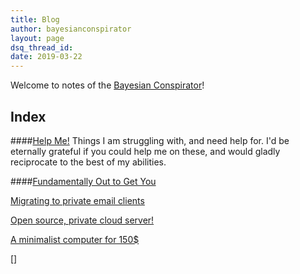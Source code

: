 ```yaml
---
title: Blog
author: bayesianconspirator
layout: page
dsq_thread_id:
date: 2019-03-22
---
```


Welcome to notes of the [Bayesian Conspirator]({{site.baseurl}}/about)! 

## Index

####[Help Me!]({{site.baseurl}}/blog/help_me/)
Things I am struggling with, and need help for. I'd be eternally grateful if you could help me on these, and would gladly reciprocate 
to the best of my abilities.

####[Fundamentally Out to Get You]({{site.baseurl}}/blog/crypto/index.md) 

[Migrating to private email clients]({{site.baseurl}}/blog/crypto/)

[Open source, private cloud server!]()

[A minimalist computer for 150$]()

[]